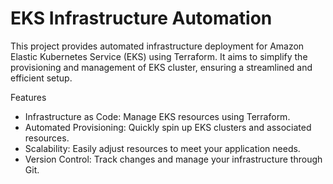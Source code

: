 # EKS Infrastructure Automation

This project provides automated infrastructure deployment for Amazon Elastic Kubernetes Service (EKS) using Terraform. It aims to simplify the provisioning and management of EKS cluster, ensuring a streamlined and efficient setup.


Features

  - Infrastructure as Code: Manage EKS resources using Terraform.
  - Automated Provisioning: Quickly spin up EKS clusters and associated resources.
  - Scalability: Easily adjust resources to meet your application needs.
  - Version Control: Track changes and manage your infrastructure through Git.
